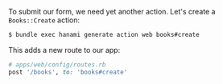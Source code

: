 To submit our form, we need yet another action. Let's create a `Books::Create` action:
    
```sh    
$ bundle exec hanami generate action web books#create
```

This adds a new route to our app:
    
```ruby    
# apps/web/config/routes.rb
post '/books', to: 'books#create'
```
